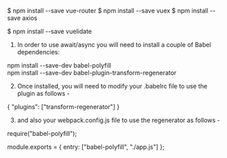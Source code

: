 $ npm install --save vue-router
$ npm install --save vuex
$ npm install --save axios

$ npm install --save vuelidate

<!--    -await/async-    -->
1. In order to use await/async you will need to install a couple of 
Babel dependencies: 

npm install --save-dev babel-polyfill  
npm install --save-dev babel-plugin-transform-regenerator

2. Once installed, you will need to modify your .babelrc file to use the 
plugin as follows -

{
    "plugins": ["transform-regenerator"]
}

3. and also your webpack.config.js file to use the regenerator as 
follows -

require("babel-polyfill");

module.exports = {
  entry: ["babel-polyfill", "./app.js"]
};
<!--    -await/async-    -->